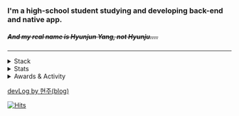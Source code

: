 ### I'm a high-school student studying and developing back-end and native app.
##### ~~And my real name is Hyunjun Yang, not Hyunju....~~  
---
  
<details>
<summary>Stack</summary>

#### Web
+ HTML, CSS, JS
+ PHP, Node.js, Express.js, Socket.io
+ MongoDB, MySQL

#### App
+ Kotlin
+ Java
+ Android Studio

#### Etc
+ C
+ Python
+ Linux(Ubuntu, CentOS)

</details>
  
  
  
<details>
  <summary>Stats</summary> 
   
  [![2tle's github stats](https://github-readme-stats.vercel.app/api?username=2tle)](https://github.com/2tle)
    
  [![Top Langs](https://github-readme-stats.vercel.app/api/top-langs/?username=2tle)](https://github.com/2tle)
  
  [![ytieelte](http://mazassumnida.wtf/api/v2/generate_badge?boj=ytieelte)](https://solved.ac/profile/ytieelte)
  
</details>
  
<details>
  <summary>Awards & Activity</summary>
  ####  Awards
  + 2017-06-01 | 송림초등학교 2017 과학의날 행사 프로그래밍 부문 우수상
  + 2021-07-15 | 선린인터넷고등학교 2021 프로그래밍 경시대회 동상
  + 2021-07-19 | 선린인터넷고등학교 2021 선린해커톤 동상
  + 2021-07-19 | 선린인터넷고등학교 2021 모바일콘텐츠개발대회 동상
  + 2021-12-30 | 선린인터넷고등학교 2021 디지털콘텐츠개발대회 대상
  
  #### Activity
  + 2019-10-12 | 제 1회 SW 빌더스 챌린지 참가
  + 2021-07-20 ~ 2021-07-24 | 선린인터넷고등학교 여름방학 중학생 특별교육 진행 보조
  + 2021-08-19 | 선린인터넷고등학교 정보 알고리즘 행사 진행 도우미 활동
  + 2021-09-04 | 선린인터넷고등학교 소프트웨어 나눔축제 애플파이 동아리 강의자
  + 2021-11-27 | 선린인터넷고등학교 SW영재원 산출물 발표 및 수료식 도우미 활동
</details>  
  
  
  [devLog by 현주(blog)](https://velog.io/@hyunju)
  
  

[![Hits](https://hits.seeyoufarm.com/api/count/incr/badge.svg?url=https%3A%2F%2Fgithub.com%2F2tle)](https://github.com/2tle)
